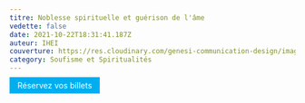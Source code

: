 ```yaml
---
titre: Noblesse spirituelle et guérison de l'âme
vedette: false
date: 2021-10-22T18:31:41.187Z
auteur: IHEI
couverture: https://res.cloudinary.com/genesi-communication-design/image/upload/v1633458785/Sulami_IHEI_Paris_oct._2021_efzc1l.png
category: Soufisme et Spiritualités
---
```

<a href="<https://widget.weezevent.com/ticket/E767289/?code=57526&locale=fr-FR&width_auto=1&color_primary=00AEEF>" onclick="var w=window.open('[https://widget.weezevent.com/ticket/E767289/?code=57526&locale=fr-FR&width_auto=1&color_primary=00AEEF', 'Billetterie_weezevent](https://widget.weezevent.com/ticket/E767289/?code=57526&locale=fr-FR&width_auto=1&color_primary=00AEEF%27,%20%27Billetterie_weezevent)', 'width=650, height=600, top=100, left=100, toolbar=no, resizable=yes, scrollbars=yes, status=no'); w.focus(); return false;" style="text-decoration: none;color: #FFFFFF;background: #00AEEF;padding: .4em 1em;">Réservez vos billets</a>